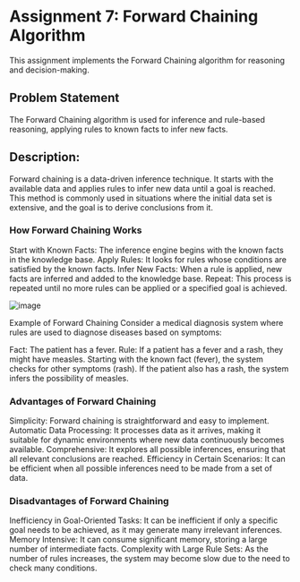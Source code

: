 # Assignment 7: Forward Chaining Algorithm
This assignment implements the Forward Chaining algorithm for reasoning and decision-making.

## Problem Statement
The Forward Chaining algorithm is used for inference and rule-based reasoning, applying rules to known facts to infer new facts.

## Description:
Forward chaining is a data-driven inference technique. It starts with the available data and applies rules to infer new data until a 
goal is reached. This method is commonly used in situations where the initial data set is extensive, and the goal is to derive conclusions from it.

### How Forward Chaining Works
Start with Known Facts: The inference engine begins with the known facts in the knowledge base.
Apply Rules: It looks for rules whose conditions are satisfied by the known facts.
Infer New Facts: When a rule is applied, new facts are inferred and added to the knowledge base.
Repeat: This process is repeated until no more rules can be applied or a specified goal is achieved.


![image](https://github.com/user-attachments/assets/182fa8f4-8268-47aa-89a2-991443b80095)


Example of Forward Chaining
Consider a medical diagnosis system where rules are used to diagnose diseases based on symptoms:

Fact: The patient has a fever.
Rule: If a patient has a fever and a rash, they might have measles.
Starting with the known fact (fever), the system checks for other symptoms (rash). If the patient also has a rash, the system infers the possibility of measles.

### Advantages of Forward Chaining
Simplicity: Forward chaining is straightforward and easy to implement.
Automatic Data Processing: It processes data as it arrives, making it suitable for dynamic environments where new data continuously becomes available.
Comprehensive: It explores all possible inferences, ensuring that all relevant conclusions are reached.
Efficiency in Certain Scenarios: It can be efficient when all possible inferences need to be made from a set of data.

### Disadvantages of Forward Chaining
Inefficiency in Goal-Oriented Tasks: It can be inefficient if only a specific goal needs to be achieved, as it may generate many irrelevant inferences.
Memory Intensive: It can consume significant memory, storing a large number of intermediate facts.
Complexity with Large Rule Sets: As the number of rules increases, the system may become slow due to the need to check many conditions.
